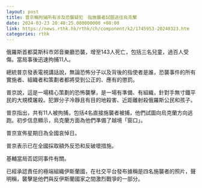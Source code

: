 ```yaml
---
layout: post
title: 普京稱拘捕所有涉及恐襲疑犯　指施襲者試圖逃往烏克蘭
date: 2024-03-23 20:48:25.000000000 +08:00
link: https://news.rthk.hk/rthk/ch/component/k2/1745953-20240323.htm
categories: rthk
---
```


俄羅斯首都莫斯科市郊音樂廳恐襲，增至143人死亡，包括三名兒童，過百人受傷。當局事後迅速拘捕11人。

總統普京發表電視講話說，無論恐怖分子以及背後的指使者是誰，恐襲事件的所有實施者、組織者和策劃者都將受到公正的、應有的懲罰。

普京說，這是一場精心策劃的恐怖襲擊，是一場有準備、有組織，針對手無寸鐵平民的大規模屠殺。犯罪分子冷靜且有目的地殺害、近距離射殺俄羅斯公民和孩子。

普京指出，共有11人被拘捕，包括4名直接施襲者被捕，他們試圖向烏克蘭方向逃跑。初步信息顯示，烏克蘭方面為他們準備了越境「窗口」。

普京宣佈星期日為全國哀悼日。

普京表示已在全國採取額外反恐和反破壞措施。

基輔當局否認同事件有關。

已經承認責任的極端組織伊斯蘭國，在社交平台發布據稱是四名施襲者的照片，聲明稱，襲擊是他們與反伊斯蘭國家之間激烈戰爭的一部分。

